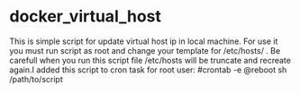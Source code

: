 # docker_virtual_host
This is simple script for update virtual host ip in local machine. For use it you must run script as root and change your template for /etc/hosts/ . Be carefull when you run this script file /etc/hosts will be truncate and recreate again.I added this script to cron task for root user:
#crontab -e
@reboot  sh /path/to/script
